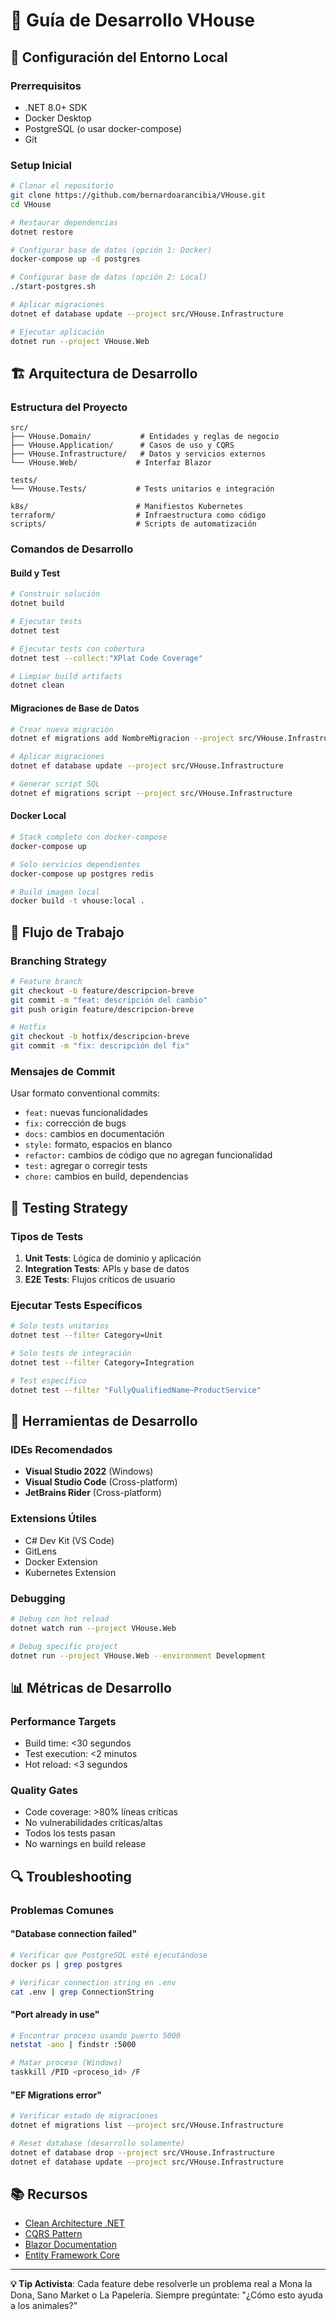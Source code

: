 # 🔧 Guía de Desarrollo VHouse

## 🎯 Configuración del Entorno Local

### Prerrequisitos
- .NET 8.0+ SDK
- Docker Desktop
- PostgreSQL (o usar docker-compose)
- Git

### Setup Inicial
```bash
# Clonar el repositorio
git clone https://github.com/bernardoarancibia/VHouse.git
cd VHouse

# Restaurar dependencias
dotnet restore

# Configurar base de datos (opción 1: Docker)
docker-compose up -d postgres

# Configurar base de datos (opción 2: Local)
./start-postgres.sh

# Aplicar migraciones
dotnet ef database update --project src/VHouse.Infrastructure

# Ejecutar aplicación
dotnet run --project VHouse.Web
```

## 🏗️ Arquitectura de Desarrollo

### Estructura del Proyecto
```
src/
├── VHouse.Domain/           # Entidades y reglas de negocio
├── VHouse.Application/      # Casos de uso y CQRS
├── VHouse.Infrastructure/   # Datos y servicios externos
└── VHouse.Web/             # Interfaz Blazor

tests/
└── VHouse.Tests/           # Tests unitarios e integración

k8s/                        # Manifiestos Kubernetes
terraform/                  # Infraestructura como código
scripts/                    # Scripts de automatización
```

### Comandos de Desarrollo

#### Build y Test
```bash
# Construir solución
dotnet build

# Ejecutar tests
dotnet test

# Ejecutar tests con cobertura
dotnet test --collect:"XPlat Code Coverage"

# Limpiar build artifacts
dotnet clean
```

#### Migraciones de Base de Datos
```bash
# Crear nueva migración
dotnet ef migrations add NombreMigracion --project src/VHouse.Infrastructure

# Aplicar migraciones
dotnet ef database update --project src/VHouse.Infrastructure

# Generar script SQL
dotnet ef migrations script --project src/VHouse.Infrastructure
```

#### Docker Local
```bash
# Stack completo con docker-compose
docker-compose up

# Solo servicios dependientes
docker-compose up postgres redis

# Build imagen local
docker build -t vhouse:local .
```

## 🔄 Flujo de Trabajo

### Branching Strategy
```bash
# Feature branch
git checkout -b feature/descripcion-breve
git commit -m "feat: descripción del cambio"
git push origin feature/descripcion-breve

# Hotfix
git checkout -b hotfix/descripcion-breve
git commit -m "fix: descripción del fix"
```

### Mensajes de Commit
Usar formato conventional commits:
- `feat:` nuevas funcionalidades
- `fix:` corrección de bugs
- `docs:` cambios en documentación
- `style:` formato, espacios en blanco
- `refactor:` cambios de código que no agregan funcionalidad
- `test:` agregar o corregir tests
- `chore:` cambios en build, dependencias

## 🧪 Testing Strategy

### Tipos de Tests
1. **Unit Tests**: Lógica de dominio y aplicación
2. **Integration Tests**: APIs y base de datos
3. **E2E Tests**: Flujos críticos de usuario

### Ejecutar Tests Específicos
```bash
# Solo tests unitarios
dotnet test --filter Category=Unit

# Solo tests de integración
dotnet test --filter Category=Integration

# Test específico
dotnet test --filter "FullyQualifiedName~ProductService"
```

## 🔧 Herramientas de Desarrollo

### IDEs Recomendados
- **Visual Studio 2022** (Windows)
- **Visual Studio Code** (Cross-platform)
- **JetBrains Rider** (Cross-platform)

### Extensions Útiles
- C# Dev Kit (VS Code)
- GitLens
- Docker Extension
- Kubernetes Extension

### Debugging
```bash
# Debug con hot reload
dotnet watch run --project VHouse.Web

# Debug specific project
dotnet run --project VHouse.Web --environment Development
```

## 📊 Métricas de Desarrollo

### Performance Targets
- Build time: <30 segundos
- Test execution: <2 minutos
- Hot reload: <3 segundos

### Quality Gates
- Code coverage: >80% líneas críticas
- No vulnerabilidades críticas/altas
- Todos los tests pasan
- No warnings en build release

## 🔍 Troubleshooting

### Problemas Comunes

#### "Database connection failed"
```bash
# Verificar que PostgreSQL esté ejecutándose
docker ps | grep postgres

# Verificar connection string en .env
cat .env | grep ConnectionString
```

#### "Port already in use"
```bash
# Encontrar proceso usando puerto 5000
netstat -ano | findstr :5000

# Matar proceso (Windows)
taskkill /PID <proceso_id> /F
```

#### "EF Migrations error"
```bash
# Verificar estado de migraciones
dotnet ef migrations list --project src/VHouse.Infrastructure

# Reset database (desarrollo solamente)
dotnet ef database drop --project src/VHouse.Infrastructure
dotnet ef database update --project src/VHouse.Infrastructure
```

## 📚 Recursos

- [Clean Architecture .NET](https://github.com/jasontaylordev/CleanArchitecture)
- [CQRS Pattern](https://docs.microsoft.com/en-us/azure/architecture/patterns/cqrs)
- [Blazor Documentation](https://docs.microsoft.com/en-us/aspnet/core/blazor/)
- [Entity Framework Core](https://docs.microsoft.com/en-us/ef/core/)

---

**💡 Tip Activista**: Cada feature debe resolverle un problema real a Mona la Dona, Sano Market o La Papelería. Siempre pregúntate: "¿Cómo esto ayuda a los animales?"